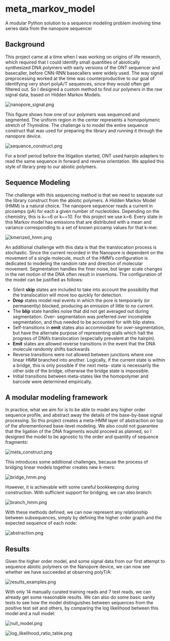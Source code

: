 # meta_markov_model
A modular Python solution to a sequence modeling problem involving time series data from the nanopore sequencer

## Background

This project came at a time when I was working on origins of life research, which required that I could identify small 
quantities of abiotically synthesized DNA polymers with early versions of the ONT sequencer and basecaller, before 
CNN-RNN basecallers were widely used. The way signal preprocessing worked at the time was counterproductive to our goal 
of identifying very short polyA/T sequences, since they would often get filtered out. So I designed a custom method to 
find our polymers in the raw signal data, based on Hidden Markov Models.

![nanopore_signal.png](data/nanopore_signal.png)

This figure shows how one of our polymers was sequenced and segmented. The uniform region in the center represents a
homopolymeric stretch of Thymidine. The challenge is to model the entire sequence construct that was used for 
preparing the library and running it through the nanopore device.

![sequence_construct.png](data/sequence_construct.png)

For a brief period before the litigation started, ONT used hairpin adapters to read the same sequence in forward and 
reverse orientation. We applied this style of library prep to our abiotic polymers.

## Sequence Modeling

The challenge with this sequencing method is that we need to separate out the library construct from the abiotic 
polymers. A Hidden Markov Model (HMM) is a natural choice. The nanopore sequencer reads a current in picoamps (pA) for each
a given number of nucleotides. Depending on the chemistry, this is k~=6 or k~=10. For this project we use k=6. Every 
state in this Markov model has emissions that are distributed with a mean and variance corresponding to 
a set of known picoamp values for that k-mer.

![kmerized_hmm.png](data/kmerized_hmm.png)

An additional challenge with this data is that the translocation process is stochastic. Since the current recorded in 
the Nanopore is dependent on the movement of a single molecule, much of the HMM’s configuration is dedicated to 
modeling the random rate and direction of molecular movement. Segmentation handles the finer noise, but larger scale 
changes in the net motion of the DNA often result in insertions. The configuration of the model can be justified as 
follows:

- Silent **skip** states are included to take into account the possibility that the translocation will
move too quickly for detection.
- **Drop** states model real events in which the pore is temporarily (or permanently) blocked,
producing an emission of little to no current.
- The **blip** state handles noise that did not get averaged out during segmentation. Over-
segmentation was preferred over incomplete segmentation, and thus needed to be accounted
for with blip states.
- Self-transitions in **emit** states also accommodate for over-segmentation, but have the
alternate purpose of representing stalls which halt the progress of DNA’s translocation
(especially prevalent at the hairpin).
- **Emit** states are allowed reverse transitions in the event that the DNA molecule randomly shifts
backwards
- Reverse transitions were not allowed between junctions where one linear HMM branched into
another. Logically, if the current state is within a bridge, this is only possible if the next meta-
state is necessarily the other side of the bridge, otherwise the bridge state is impossible.
- Initial transitions between meta-states like the homopolymer and barcode were determined
empirically.

## A modular modeling framework

In practice, what we aim for is to be able to model any higher order sequence profile, and abstract away the details of
the base-by-base signal processing. So this project creates a meta-HMM layer of abstraction on top of the aforementioned
base-level modeling. We also could not guarantee that the ligation of the DNA fragments would proceed as planned, so I
designed the model to be agnostic to the order and quantity of sequence fragments:

![meta_construct.png](data/meta_construct.png)

This introduces some additional challenges, because the process of bridging linear models together creates new k-mers:

![bridge_hmm.png](data/bridge_hmm.png)

However, it is achievable with some careful bookkeeping during construction. With sufficient support for bridging, we
can also branch:

![branch_hmm.png](data/branch_hmm.png)

With these methods defined, we can now represent any relationship between subsequences, simply by defining the higher 
order graph and the expected sequence of each node:

![abstraction.png](data/abstraction.png)

## Results

Given the higher order model, and some signal data from our first attempt to sequence abiotic polymers on the Nanopore 
device, we can now see whether we have succeeded at observing polyT/A:

![results_examples.png](data/results_examples.png)

With only 14 manually curated training reads and 7 test reads, we can already get some reasonable results. We can also 
do some basic sanity tests to see how the model distinguishes between sequences from the positive test set and others, 
by comparing the log likelihood between this model and a null model:

![null_model.png](data/null_model.png)

![log_likelihood_ratio_table.png](data/log_likelihood_ratio_table.png)

